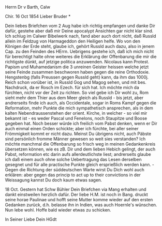 Herrn Dr v Barth, Calw

 Chir. 16 Oct 1854
Lieber Bruder <Barth>*

Dein liebes Briefchen vom 2 Aug habe ich richtig empfangen und danke Dir dafür, gestehe aber daß mir Deine apocalypt Ansichten gar nicht klar sind. Ich schlug im Calwer Bibelwerk nach, fand aber auch dort nicht, daß Russld allein im Feldzug von Harmageddon den Heiligen helfe. Wo von den Königen der Erde steht, glaube ich, gehört Russld auch dazu, also in jenem Cap. zu den Feinden des HErrn. Uebrigens gestehe ich, daß ich mich nicht für berechtigt halte ohne weiteres die Erklärung der Offenbarung die mir die richtigste dünkt, auf jetzige politica anzuwenden. Nicolaus kann Protest. Papism und Muhamedanism die 3 unreinen Geister heissen welche jetzt seine Feinde zusammen beschworen haben gegen die reine Orthodoxie. Hengstenbg (falls Preussen gegen Russld geht) kann, da ihm das 1000j. Reich schon vorüber ist, in Russld Gog und Magog sehen, und mit bes. Nachdruck, da er Rosch im Ezech. für sich hat. Ich möchte mich da fürchten, nicht vor der Zeit zu richten. So viel gebe ich Dir wohl zu, Rom sieht mehr dem Thier aus dem Meer gleich als Russld - bis jetzt, aber andrerseits finde ich auch, als Occidentale, sogar in Roms Kampf gegen die Reformation, mehr Punkte die mich sympathetisch ansprechen, als in dem kalten Nebendraussenstehen der orient. Kirche, in welcher - so viel mir bekannt ist - es weder Pascal und Fenelons, noch Staupitze und Boose gegeben hat. Noch besser würde ich freilich vom Pabst denken, wenn er Dir auch einmal einen Orden schickte; aber ich fürchte, bei aller seiner Frömmigkeit kommt er nicht dazu. Meinst Du übrigens nicht, auch Päbste sind persönlich fromme Männer gewesen so weit sies verstanden? Ich möchte manchmal die Offenbarung so frisch weg in meinen Gedankenkreis übersetzen können, wie es zB. Dir und dem lieben Hebich gelingt, der auch Pabst, reformation etc darin aufs allerdeutlichste liest; andrerseits glaube ich daß einem auch ohne solche Uebertragung das Lesen derselben gesegnet und für alle practische Punkte gleich ersprießlich werden kann. - Gegen die Richtung der süddeutschen Warte wirst Du Dich wohl auch erklären: aber gegen das princip to act up to their convictions in der Weissagung kannst Du doch kaum etwas sagen.

18 Oct. Gestern hat Schw Bühler Dein Briefchen via Mang erhalten und dankt einstweilen herzlich dafür. Der liebe H.M. ist noch in Bang. druckt seine horae Paulinae und hofft seine Mutter komme wieder auf den ersten Gedanken zurück, d.h. belasse ihn in Indien, was auch Hoernle's wünschen. Nun lebe wohl. Hoffe bald wieder etwas zu schicken.

 In Seiner Liebe
 Dein HGdt

